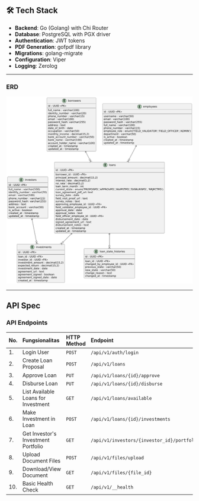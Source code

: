## 🛠 Tech Stack

- **Backend**: Go (Golang) with Chi Router
- **Database**: PostgreSQL with PGX driver
- **Authentication**: JWT tokens
- **PDF Generation**: gofpdf library
- **Migrations**: golang-migrate
- **Configuration**: Viper
- **Logging**: Zerolog

---

### ERD
![erd.png](diagram/output/erd.png)

---

## API Spec

### API Endpoints
| No. | Fungsionalitas                  | HTTP Method | Endpoint                                    |
|:----| :------------------------------ | :---------- |:--------------------------------------------|
| 1.  | Login User                      | `POST`      | `/api/v1/auth/login`                        |
| 2.  | Create Loan Proposal            | `POST`      | `/api/v1/loans`                             |
| 3.  | Approve Loan                    | `PUT`       | `/api/v1/loans/{id}/approve`                |
| 4.  | Disburse Loan                   | `PUT`       | `/api/v1/loans/{id}/disburse`               |
| 5.  | List Available Loans for Investment | `GET`       | `/api/v1/loans/available`                   |
| 6.  | Make Investment in Loan         | `POST`      | `/api/v1/loans/{id}/investments`            |
| 7.  | Get Investor's Investment Portfolio | `GET`       | `/api/v1/investors/{investor_id}/portfolio` |
| 8.  | Upload Document Files           | `POST`      | `/api/v1/files/upload`                      |
| 9.  | Download/View Document          | `GET`       | `/api/v1/files/{file_id}`                   |
| 10. | Basic Health Check              | `GET`       | `/api/v1/__health`                          |
